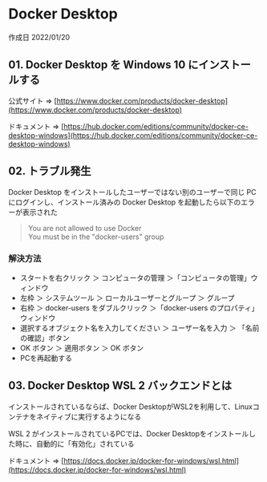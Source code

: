 # Docker Desktop

作成日 2022/01/20

## 01. Docker Desktop を Windows 10 にインストールする

公式サイト => [https://www.docker.com/products/docker-desktop](https://www.docker.com/products/docker-desktop)

ドキュメント => [https://hub.docker.com/editions/community/docker-ce-desktop-windows](https://hub.docker.com/editions/community/docker-ce-desktop-windows)

## 02. トラブル発生

Docker Desktop をインストールしたユーザーではない別のユーザーで同じ PC にログインし、インストール済みの Docker
Desktop を起動したら以下のエラーが表示された

> You are not allowed to use Docker\
> You must be in the "docker-users" group

### 解決方法

- スタートを右クリック ＞ コンピュータの管理 ＞「コンピュータの管理」ウィンドウ
- 左枠 ＞ システムツール ＞ ローカルユーザーとグループ ＞ グループ
- 右枠 ＞ docker-users をダブルクリック ＞「docker-users のプロパティ」ウィンドウ
- 選択するオブジェクト名を入力してください ＞ ユーザー名を入力 ＞ 「名前の確認」ボタン
- OK ボタン ＞ 適用ボタン ＞ OK ボタン
- PCを再起動する

## 03. Docker Desktop WSL 2 バックエンドとは

インストールされているならば、Docker DesktopがWSL2を利用して、Linuxコンテナをネイティブに実行するようになる

WSL 2 がインストールされているPCでは、Docker Desktopをインストールした時に、自動的に「有効化」されている

ドキュメント => [https://docs.docker.jp/docker-for-windows/wsl.html](https://docs.docker.jp/docker-for-windows/wsl.html)
